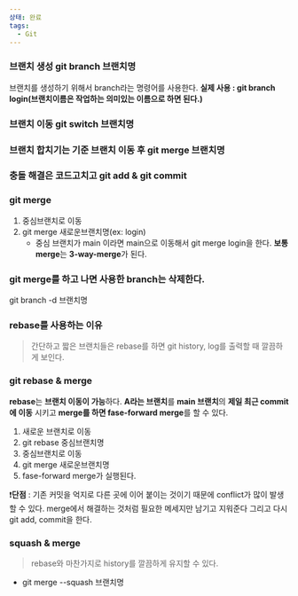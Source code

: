 ```yaml
---
상태: 완료
tags:
  - Git
---
```


### 브랜치 생성 git branch 브랜치명
브랜치를 생성하기 위해서 branch라는 명령어를 사용한다. **실제 사용 : git branch login(브랜치이름은 작업하는 의미있는 이름으로 하면 된다.)**
### 브랜치 이동 git switch 브랜치명
### 브랜치 합치기는 기준 브랜치 이동 후 git merge 브랜치명
### 충돌 해결은 코드고치고 git add & git commit

### git merge
1. 중심브랜치로 이동
2. git merge 새로운브랜치명(ex: login) 
	- 중심 브랜치가 main 이라면 main으로 이동해서 git merge login을 한다.
**보통 merge**는 **3-way-merge**가 된다. 

### git merge를 하고 나면 사용한 branch는 삭제한다.
git branch -d 브랜치명

### rebase를 사용하는 이유
> 간단하고 짧은 브랜치들은 rebase를 하면 git history, log를 출력할 때 깔끔하게 보인다.
### git rebase & merge
**rebase**는 **브랜치 이동이 가능**하다. **A라는 브랜치**를  **main 브랜치**의 **제일 최근 commit에 이동** 시키고 **merge를 하면 fase-forward merge**를 할 수 있다.
1. 새로운 브랜치로 이동
2. git rebase 중심브랜치명
3. 중심브랜치로 이동
4. git merge 새로운브랜치명
5. fase-forward merge가 실행된다.


❗**단점** : 기존 커밋을 억지로 다른 곳에 이어 붙이는 것이기 때문에 conflict가 많이 발생할 수 있다. merge에서 해결하는 것처럼 필요한 메세지만 남기고 지워준다 그리고 다시 git add, commit을 한다.

### squash & merge
> rebase와 마찬가지로 history를 깔끔하게 유지할 수 있다.
- git merge --squash 브랜치명